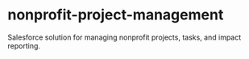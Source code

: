 # nonprofit-project-management
Salesforce solution for managing nonprofit projects, tasks, and impact reporting.
